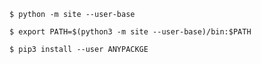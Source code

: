 
```
$ python -m site --user-base
```
```
$ export PATH=$(python3 -m site --user-base)/bin:$PATH
```

```
$ pip3 install --user ANYPACKGE
```

